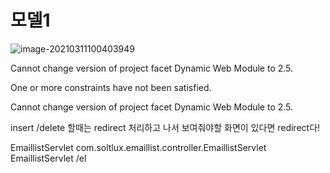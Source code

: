 # 모델1

![image-20210311100403949](C:%5CUsers%5C32153256%5CAppData%5CRoaming%5CTypora%5Ctypora-user-images%5Cimage-20210311100403949.png)

Cannot change version of project facet Dynamic Web Module to 2.5.

One or more constraints have not been satisfied.

Cannot change version of project facet Dynamic Web Module to 2.5.



insert /delete 할때는 redirect 처리하고 나서 보여줘야할 화면이 있다면 redirect다!



 <servlet>
    <servlet-name>EmaillistServlet</servlet-name>
    <servlet-class>com.soltlux.emaillist.controller.EmaillistServlet</servlet-class>
  </servlet>

  <servlet-mapping>
    <servlet-name>EmaillistServlet</servlet-name>
    <url-pattern>/el</url-pattern>
  </servlet-mapping>